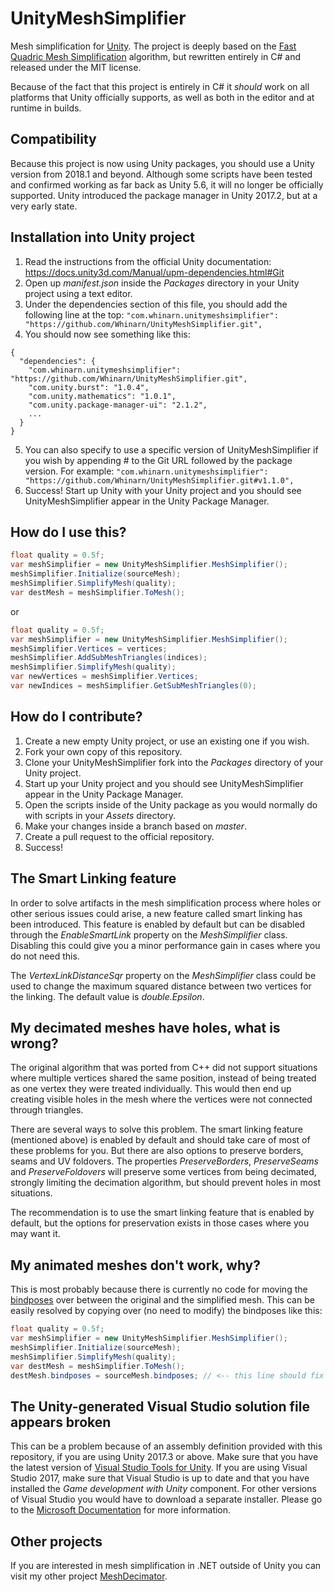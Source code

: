 # UnityMeshSimplifier
Mesh simplification for [Unity](https://unity3d.com/). The project is deeply based on the [Fast Quadric Mesh Simplification](https://github.com/sp4cerat/Fast-Quadric-Mesh-Simplification) algorithm, but rewritten entirely in C# and released under the MIT license.

Because of the fact that this project is entirely in C# it *should* work on all platforms that Unity officially supports, as well as both in the editor and at runtime in builds.

## Compatibility
Because this project is now using Unity packages, you should use a Unity version from 2018.1 and beyond.
Although some scripts have been tested and confirmed working as far back as Unity 5.6, it will no longer be officially supported.
Unity introduced the package manager in Unity 2017.2, but at a very early state.

## Installation into Unity project
1. Read the instructions from the official Unity documentation: https://docs.unity3d.com/Manual/upm-dependencies.html#Git
2. Open up *manifest.json* inside the *Packages* directory in your Unity project using a text editor.
3. Under the dependencies section of this file, you should add the following line at the top:
```"com.whinarn.unitymeshsimplifier": "https://github.com/Whinarn/UnityMeshSimplifier.git",```
4. You should now see something like this:
```
{
  "dependencies": {
    "com.whinarn.unitymeshsimplifier": "https://github.com/Whinarn/UnityMeshSimplifier.git",
    "com.unity.burst": "1.0.4",
    "com.unity.mathematics": "1.0.1",
    "com.unity.package-manager-ui": "2.1.2",
    ...
  }
}
```
5. You can also specify to use a specific version of UnityMeshSimplifier if you wish by appending # to the Git URL followed by the package version. For example:
```"com.whinarn.unitymeshsimplifier": "https://github.com/Whinarn/UnityMeshSimplifier.git#v1.1.0",```
6. Success! Start up Unity with your Unity project and you should see UnityMeshSimplifier appear in the Unity Package Manager.

## How do I use this?
```c#
float quality = 0.5f;
var meshSimplifier = new UnityMeshSimplifier.MeshSimplifier();
meshSimplifier.Initialize(sourceMesh);
meshSimplifier.SimplifyMesh(quality);
var destMesh = meshSimplifier.ToMesh();
```

or

```c#
float quality = 0.5f;
var meshSimplifier = new UnityMeshSimplifier.MeshSimplifier();
meshSimplifier.Vertices = vertices;
meshSimplifier.AddSubMeshTriangles(indices);
meshSimplifier.SimplifyMesh(quality);
var newVertices = meshSimplifier.Vertices;
var newIndices = meshSimplifier.GetSubMeshTriangles(0);
```

## How do I contribute?
1. Create a new empty Unity project, or use an existing one if you wish.
2. Fork your own copy of this repository.
2. Clone your UnityMeshSimplifier fork into the *Packages* directory of your Unity project.
3. Start up your Unity project and you should see UnityMeshSimplifier appear in the Unity Package Manager.
4. Open the scripts inside of the Unity package as you would normally do with scripts in your *Assets* directory.
5. Make your changes inside a branch based on *master*.
6. Create a pull request to the official repository.
7. Success!

## The Smart Linking feature
In order to solve artifacts in the mesh simplification process where holes or other serious issues could arise, a new feature called smart linking has been introduced. This feature is enabled by default but can be disabled through the *EnableSmartLink* property on the *MeshSimplifier* class. Disabling this could give you a minor performance gain in cases where you do not need this.

The *VertexLinkDistanceSqr* property on the *MeshSimplifier* class could be used to change the maximum squared distance between two vertices for the linking. The default value is *double.Epsilon*.

## My decimated meshes have holes, what is wrong?
The original algorithm that was ported from C++ did not support situations where multiple vertices shared the same position, instead of being treated as one vertex they were treated individually. This would then end up creating visible holes in the mesh where the vertices were not connected through triangles.

There are several ways to solve this problem. The smart linking feature (mentioned above) is enabled by default and should take care of most of these problems for you. But there are also options to preserve borders, seams and UV foldovers. The properties *PreserveBorders*, *PreserveSeams* and *PreserveFoldovers* will preserve some vertices from being decimated, strongly limiting the decimation algorithm, but should prevent holes in most situations.

The recommendation is to use the smart linking feature that is enabled by default, but the options for preservation exists in those cases where you may want it.

## My animated meshes don't work, why?
This is most probably because there is currently no code for moving the [bindposes](https://docs.unity3d.com/ScriptReference/Mesh-bindposes.html) over between the original and the simplified mesh. This can be easily resolved by copying over (no need to modify) the bindposes like this:

```c#
float quality = 0.5f;
var meshSimplifier = new UnityMeshSimplifier.MeshSimplifier();
meshSimplifier.Initialize(sourceMesh);
meshSimplifier.SimplifyMesh(quality);
var destMesh = meshSimplifier.ToMesh();
destMesh.bindposes = sourceMesh.bindposes; // <-- this line should fix your issue
```

## The Unity-generated Visual Studio solution file appears broken
This can be a problem because of an assembly definition provided with this repository, if you are using Unity 2017.3 or above. Make sure that you have the latest version of [Visual Studio Tools for Unity](https://www.visualstudio.com/vs/unity-tools/). If you are using Visual Studio 2017, make sure that Visual Studio is up to date and that you have installed the *Game development with Unity* component. For other versions of Visual Studio you would have to download a separate installer. Please go to the [Microsoft Documentation](https://docs.microsoft.com/en-us/visualstudio/cross-platform/getting-started-with-visual-studio-tools-for-unity) for more information.

## Other projects
If you are interested in mesh simplification in .NET outside of Unity you can visit my other project [MeshDecimator](https://github.com/Whinarn/MeshDecimator).

